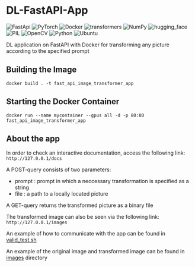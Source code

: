 # DL-FastAPI-App
![FastApi](https://img.shields.io/badge/FastApi-blueviolet?style=for-the-badge&)
![PyTorch](https://img.shields.io/badge/PyTorch-%23EE4C2C.svg?style=for-the-badge&logo=PyTorch&logoColor=white)
![Docker](https://img.shields.io/badge/Docker-blue?style=for-the-badge&)
![transformers](https://img.shields.io/badge/transformers-green?style=for-the-badge&)
![NumPy](https://img.shields.io/badge/numpy-%23013243.svg?style=for-the-badge&logo=numpy&logoColor=white)
![hugging_face](https://img.shields.io/badge/hugging_face-yellow?style=for-the-badge&logoColor=white)
![PIL](https://img.shields.io/badge/PIL-red?style=for-the-badge&)
![OpenCV](https://img.shields.io/badge/opencv-%23white.svg?style=for-the-badge&logo=opencv&logoColor=white)
![Python](https://img.shields.io/badge/python-3670A0?style=for-the-badge&logo=python&logoColor=ffdd54)
![Ubuntu](https://img.shields.io/badge/Ubuntu-blue?style=for-the-badge&)

DL application on FastAPI with Docker for transforming any picture according to the specified prompt

## Building the Image
```
docker build . -t fast_api_image_transformer_app
```

## Starting the Docker Container
```
docker run --name mycontainer --gpus all -d -p 80:80 fast_api_image_transformer_app 
```

## About the app
In order to check an interactive documentation, access the following link: ```http://127.0.0.1/docs```

A POST-query consists of two parameters:
- prompt : prompt in which a neccessary transformation is specified as a string
- file : a path to a locally located picture

A GET-query returns the transformed picture as a binary file

The transformed image can also be seen via the following link: ```http://127.0.0.1/images```

An example of how to communicate with the app can be found in [valid_test.sh](./tests/valid_test.sh)

An example of the original image and transformed image can be found in [images](./images) directory